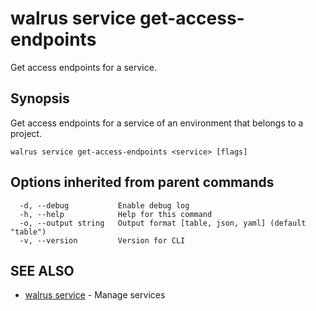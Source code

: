# walrus service get-access-endpoints

Get access endpoints for a service.

## Synopsis

Get access endpoints for a service of an environment that belongs to a project.

```
walrus service get-access-endpoints <service> [flags]
```

## Options inherited from parent commands

```
  -d, --debug           Enable debug log
  -h, --help            Help for this command
  -o, --output string   Output format [table, json, yaml] (default "table")
  -v, --version         Version for CLI
```

## SEE ALSO

* [walrus service](walrus_service)	 - Manage services

